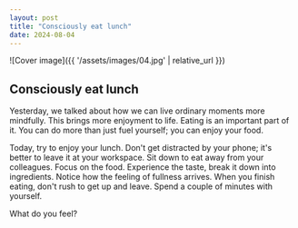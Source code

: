 ```yaml
---
layout: post
title: "Consciously eat lunch"
date: 2024-08-04
---
```


![Cover image]({{ '/assets/images/04.jpg' | relative_url }})


## Consciously eat lunch

Yesterday, we talked about how we can live ordinary moments more mindfully. This brings more enjoyment to life. Eating is an important part of it. You can do more than just fuel yourself; you can enjoy your food.

Today, try to enjoy your lunch. Don't get distracted by your phone; it's better to leave it at your workspace. Sit down to eat away from your colleagues. Focus on the food. Experience the taste, break it down into ingredients. Notice how the feeling of fullness arrives. When you finish eating, don't rush to get up and leave. Spend a couple of minutes with yourself.

What do you feel?